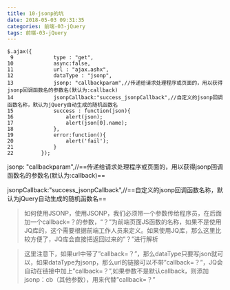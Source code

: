 ```yaml
---
title: 10-jsonp的坑
date: 2018-05-03 09:31:35
categories: 前端-03-jQuery
tags: 前端-03-jQuery
---
```


```
$.ajax({
 9             type : "get",
10             async:false,
11             url : "ajax.ashx",
12             dataType : "jsonp",
13             jsonp: "callbackparam",//传递给请求处理程序或页面的，用以获得jsonp回调函数名的参数名(默认为:callback)
14             jsonpCallback:"success_jsonpCallback",//自定义的jsonp回调函数名称，默认为jQuery自动生成的随机函数名
15             success : function(json){
16                 alert(json);
17                 alert(json[0].name);
18             },
19             error:function(){
20                 alert('fail');
21             }
22         });
```
jsonp: "callbackparam",//==传递给请求处理程序或页面的，用以获得jsonp回调函数名的参数名(默认为:callback)==
    
jsonpCallback:"success_jsonpCallback",//==自定义的jsonp回调函数名称，默认为jQuery自动生成的随机函数名==

> 如何使用JSONP，使用JSONP，我们必须带一个参数传给程序员，在后面加一个callback=？的参数，“？”为前端页面JS函数的名称，如果不是使用JQ库的，这个需要根据前端工作人员来定义。如果使用JQ库，那么这里比较方便了，JQ库会直接把返回过来的”？”进行解析

> 这里注意下，如果url中带了”callback=？”，那么dataType只要写json就可以，如果dataType为jsonp，那么url的链接可以不带”callback=？”，JQ会自动在链接中加上”callback=？”,如果参数不是默认callback，则添加 jsonp：cb（其他参数），用来代替”callback=？”
